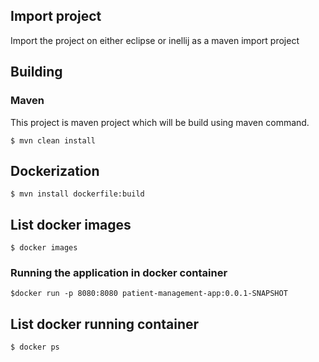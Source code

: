 ## Import project
Import the project on either eclipse or inellij as a maven import project

## Building

### Maven
This project is maven project which will be build using maven command.

```
$ mvn clean install
```

## Dockerization

```
$ mvn install dockerfile:build
```
## List docker images
```
$ docker images
```

### Running the application in docker container

```
$docker run -p 8080:8080 patient-management-app:0.0.1-SNAPSHOT
```

## List docker running container

```
$ docker ps
```
